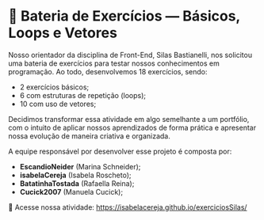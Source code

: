 # 📃 Bateria de Exercícios — Básicos, Loops e Vetores

Nosso orientador da disciplina de Front-End, Silas Bastianelli, nos solicitou uma bateria de exercícios para testar nossos conhecimentos em programação. Ao todo, desenvolvemos 18 exercícios, sendo:

- 2 exercícios básicos;
- 6 com estruturas de repetição (loops);
- 10 com uso de vetores;

Decidimos transformar essa atividade em algo semelhante a um portfólio, com o intuito de aplicar nossos aprendizados de forma prática e apresentar nossa evolução de maneira criativa e organizada.

A equipe responsável por desenvolver esse projeto é composta por:

- **EscandioNeider** (Marina Schneider);
- **isabelaCereja** (Isabela Roscheto);
- **BatatinhaTostada** (Rafaella Reina);
- **Cucick2007** (Manuela Cucick);


🔗 Acesse nossa atividade: https://isabelacereja.github.io/exerciciosSilas/


